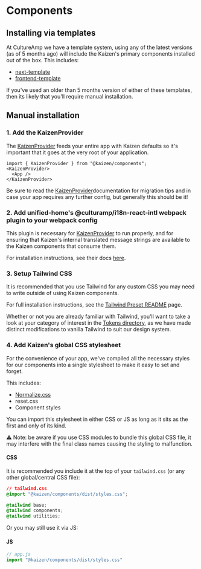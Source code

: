 # Components

## Installing via templates

At CultureAmp we have a template system, using any of the latest versions (as of 5 months ago) will include the Kaizen's primary components installed out of the box. This includes:

- [next-template](https://github.com/cultureamp/next-template)
- [frontend-template](https://github.com/cultureamp/frontend-template)

If you've used an older than 5 months version of either of these templates, then its likely that you'll require manual installation.

## Manual installation

### 1. Add the KaizenProvider

The [KaizenProvider](/?path=/docs/utilities-kaizenprovider-installation--docs) feeds your entire app with Kaizen defaults so it's important that it goes at the very root of your application.

```tsx
import { KaizenProvider } from "@kaizen/components";
<KaizenProvider>
  <App />
</KaizenProvider>
```

Be sure to read the [KaizenProvider](/?path=/docs/utilities-kaizenprovider-installation--docs)documentation for migration tips and in case your app requires any further config, but generally this should be it!

### 2. Add unified-home's @culturamp/i18n-react-intl webpack plugin to your webpack config

This plugin is necessary for [KaizenProvider](/?path=/docs/utilities-kaizenprovider-installation--docs) to run properly, and for ensuring that Kaizen's internal translated message strings are
available to the Kaizen components that consume them.

For installation instructions, see their docs [here](https://github.com/cultureamp/unified-home/tree/master/packages/i18n-react-intl#integrating-with-webpack).

### 3. Setup Tailwind CSS

It is recommended that you use Tailwind for any custom CSS you may need to write outside of using Kaizen components.

For full installation instructions, see the [Tailwind Preset README](../tailwind/README.md) page.

Whether or not you are already familiar with Tailwind, you'll want to take a look at your category of interest in the [Tokens directory](?path=/docs/tier-1-tokens--docs), as we have made distinct modifications to vanilla Tailwind to suit our design system.

### 4. Add Kaizen's global CSS stylesheet

For the convenience of your app, we've compiled all the necessary styles for our components into a single stylesheet to make it easy to set and forget.

This includes:
- [Normalize.css](https://github.com/necolas/normalize.css)
- reset.css
- Component styles

You can import this stylesheet in either CSS or JS as long as it sits as the first and only of its kind.

⚠️ Note: be aware if you use CSS modules to bundle this global CSS file, it may interfere with the final class names causing the styling to malfunction.

#### CSS

It is recommended you include it at the top of your `tailwind.css` (or any other global/central CSS file):

```css
// tailwind.css
@import "@kaizen/components/dist/styles.css";

@tailwind base;
@tailwind components;
@tailwind utilities;
```

Or you may still use it via JS:

#### JS

```js
// app.js
import "@kaizen/components/dist/styles.css"
```
